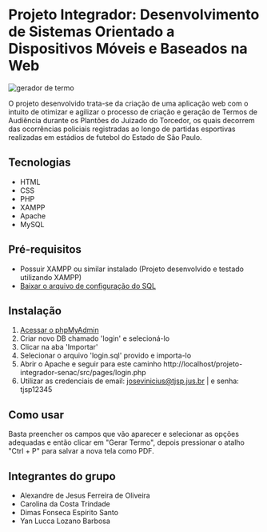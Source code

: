 # Projeto Integrador: Desenvolvimento de Sistemas Orientado a Dispositivos Móveis e Baseados na Web

![gerador de termo](https://user-images.githubusercontent.com/126288961/223734731-58dc1b9b-15db-45ee-b120-293fc72f9fc5.png)

O projeto desenvolvido trata-se da criação de uma aplicação web com o
intuito de otimizar e agilizar o processo de criação e geração de Termos de
Audiência durante os Plantões do Juizado do Torcedor, os quais decorrem das
ocorrências policiais registradas ao longo de partidas esportivas realizadas em
estádios de futebol do Estado de São Paulo.

## Tecnologias
- HTML
- CSS
- PHP
- XAMPP
- Apache
- MySQL

## Pré-requisitos
- Possuir XAMPP ou similar instalado (Projeto desenvolvido e testado utilizando XAMPP)
- [Baixar o arquivo de configuração do SQL](https://drive.google.com/file/d/1Igk5WOQOrlnGjlXfe1DKp1Ttxuj9Yxlc/view?usp=share_link)

## Instalação

1. [Acessar o phpMyAdmin](http://localhost/phpmyadmin/)
2. Criar novo DB chamado 'login' e selecioná-lo
3. Clicar na aba 'Importar'
4. Selecionar o arquivo 'login.sql' provido e importa-lo
5. Abrir o Apache e seguir para este caminho http://localhost/projeto-integrador-senac/src/pages/login.php
6. Utilizar as credenciais de email: josevinicius@tjsp.jus.br | e senha: tjsp12345

## Como usar

Basta preencher os campos que vão aparecer e selecionar as opções adequadas e então clicar em "Gerar Termo", depois pressionar
o atalho "Ctrl + P" para salvar a nova tela como PDF.

## Integrantes do grupo
- Alexandre de Jesus Ferreira de Oliveira
- Carolina da Costa Trindade
- Dimas Fonseca Espírito Santo
- Yan Lucca Lozano Barbosa
